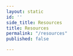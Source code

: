 ```yaml
---
layout: static
id: ''
side_title: Resources
title: Resources
permalink: "/resources"
published: false

---
```

